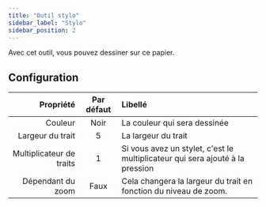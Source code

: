 ```yaml
---
title: "Outil stylo"
sidebar_label: "Stylo"
sidebar_position: 2
---
```



Avec cet outil, vous pouvez dessiner sur ce papier.

## Configuration

|                Propriété | Par défaut | Libellé                                                                       |
| ------------------------:|:----------:|:----------------------------------------------------------------------------- |
|                  Couleur |    Noir    | La couleur qui sera dessinée                                                  |
|         Largeur du trait |     5      | La largeur du trait                                                           |
| Multiplicateur de traits |     1      | Si vous avez un stylet, c'est le multiplicateur qui sera ajouté à la pression |
|        Dépendant du zoom |    Faux    | Cela changera la largeur du trait en fonction du niveau de zoom.              |
